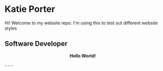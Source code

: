 # Katie Porter</b>
Hi! Welcome to my website repo. I'm using this to test out different website styles
## Software Developer
<p align="center">
  <b>Hello World!</b>
 </p>
- - -
